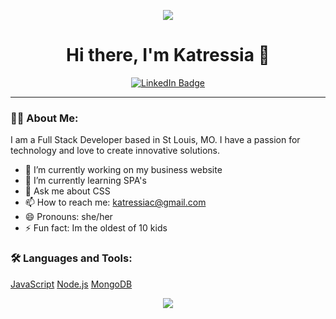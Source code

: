 <p align="center">
  <img src="https://readme-typing-svg.demolab.com/?lines=Full+Stack+Developer;Creative+Coder;Lifelong+Learner&center=true&width=440&height=45&color=F7AF3E&vCenter=true&pause=1000&size=22" />
</p>

<h1 align="center">Hi there, I'm Katressia 👋</h1>

<p align="center">
  <a href="www.linkedin.com/in/katressia-moore-146a59239"><img src="https://img.shields.io/badge/LinkedIn-blue?style=flat-square&logo=linkedin" alt="LinkedIn Badge"/></a>

---

### 👨‍💻 About Me:
I am a Full Stack Developer based in St Louis, MO. I have a passion for technology and love to create innovative solutions.

- 🔭 I’m currently working on my business website
- 🌱 I’m currently learning SPA's
- 💬 Ask me about CSS
- 📫 How to reach me: katressiac@gmail.com
- 😄 Pronouns: she/her
- ⚡ Fun fact: Im the oldest of 10 kids

### 🛠️ Languages and Tools:

[JavaScript](https://img.shields.io/badge/-JavaScript-black?style=flat-square&logo=javascript)
[Node.js](https://img.shields.io/badge/-Node.js-black?style=flat-square&logo=node.js)
[MongoDB](https://img.shields.io/badge/-MongoDB-black?style=flat-square&logo=mongodb)


<p align="center">
  <img src="https://github-readme-streak-stats.herokuapp.com/?user=katressia&theme=gruvbox" />
</p>
